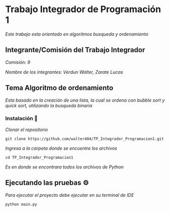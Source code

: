 # Trabajo Integrador de Programación 1 

_Este trabajo esta orientado en algoritmos busqueda y ordenamiento_

## Integrante/Comisión del Trabajo Integrador

_Comisión: 9_

_Nombre de los integrantes: Verdun Walter, Zarate Lucas_

## Tema Algoritmo de ordenamiento 
_Esta basado en la creación de una lista, la cual se ordena con bubble sort y quick sort, utilizando la busqueda binaria_

### Instalación 🔧

_Clonar el repositorio_

```
git clone https://github.com/walter404/TP_Integrador_Programacion1.git
```

_Ingresa a la carpeta donde se encuentre los archivos_

```
cd TP_Integrador_Programacion1
```

_Es en donde se encontrara todos los archivos de Python_

## Ejecutando las pruebas ⚙️

_Para ejecutar el proyecto debe ejecutar en su terminal de IDE_

```
python main.py
```

